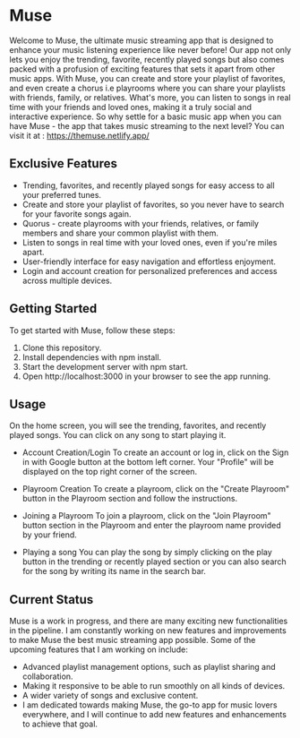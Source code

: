 
# Muse

Welcome to Muse, the ultimate music streaming app that is designed to enhance your music listening experience like never before! Our app not only lets you enjoy the trending, favorite, recently played songs but also comes packed with a profusion of exciting features that sets it apart from other music apps. With Muse, you can create and store your playlist of favorites, and even create a chorus i.e playrooms where you can share your playlists with friends, family, or relatives. What's more, you can listen to songs in real time with your friends and loved ones, making it a truly social and interactive experience. So why settle for a basic music app when you can have Muse - the app that takes music streaming to the next level?
You can visit it at : https://themuse.netlify.app/

## Exclusive Features
* Trending, favorites, and recently played songs for easy access to all your preferred tunes.
* Create and store your playlist of favorites, so you never have to search for your favorite songs again.
* Quorus - create playrooms with your friends, relatives, or family members and share your common playlist with them.
* Listen to songs in real time with your loved ones, even if you're miles apart.
* User-friendly interface for easy navigation and effortless enjoyment.
* Login and account creation for personalized preferences and access across multiple devices.
## Getting Started


To get started with Muse, follow these steps:
1. Clone this repository.
2. Install dependencies with npm install.
3. Start the development server with npm start.
4. Open http://localhost:3000 in your browser to see the app running.
## Usage 

On the home screen, you will see the trending, favorites, and recently played songs. You can click on any song to start playing it.

* Account Creation/Login 
To create an account or log in, click on the Sign in with Google button at the bottom left corner. Your "Profile" will be displayed on the top right corner of the screen.

* Playroom Creation
To create a playroom, click on the "Create Playroom" button in the Playroom section and follow the instructions.
* Joining a Playroom
To join a playroom, click on the "Join Playroom" button section in the Playroom and enter the playroom name provided by your friend.
* Playing a song
You can play the song by simply clicking on the play button in the trending or recently played section or you can also search for the song by writing its name in the search bar.
## Current Status

Muse is a work in progress, and there are many exciting new functionalities in the pipeline. I am constantly working on new features and improvements to make Muse the best music streaming app possible. Some of the upcoming features that I am working on include:
* Advanced playlist management options, such as playlist sharing and collaboration.
* Making it responsive to be able to run smoothly on all kinds of devices.
* A wider variety of songs and exclusive content.
* I am dedicated towards making Muse, the go-to app for music lovers everywhere, and I will continue to add new features and enhancements to achieve that goal.
